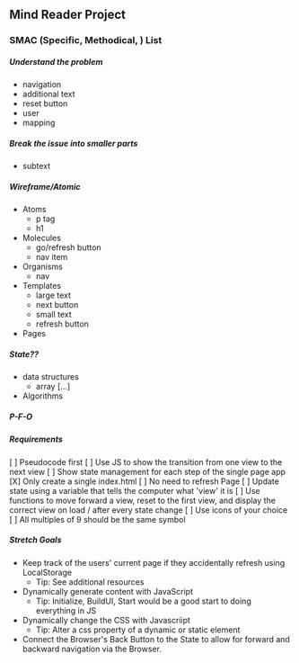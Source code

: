 ## Mind Reader Project

### SMAC (Specific, Methodical, ) List

##### Understand the problem

* navigation
* additional text
* reset button
* user
* mapping

##### Break the issue into smaller parts

* subtext

##### Wireframe/Atomic 

* Atoms
	* p tag
	* h1 
* Molecules
	* go/refresh button
	* nav item
* Organisms
	* nav
* Templates
	* large text
	* next button
	* small text
	* refresh button
* Pages

##### State?? 
*  data structures
	* array [...]
* Algorithms

##### P-F-O


##### Requirements

[ ] Pseudocode first
[ ] Use JS to show the transition from one view to the next view
[ ] Show state management for each step of the single page app 
    [X] Only create a single index.html
    [ ] No need to refresh Page
    [ ] Update state using a variable that tells the computer what 'view' it is
    [ ] Use functions to move forward a view, reset to the first view, and display the correct view on load / after every state change
[ ] Use icons of your choice
[ ] All multiples of 9 should be the same symbol

##### Stretch Goals
* Keep track of the users' current page if they accidentally refresh using LocalStorage
    * Tip: See additional resources
* Dynamically generate content with JavaScript
    * Tip: Initialize, BuildUI, Start would be a good start to doing everything in JS
* Dynamically change the CSS with Javascriipt
    * Tip: Alter a css property of a dynamic or static element
* Connect the Browser's Back Button to the State to allow for forward and backward navigation via the Browser. 
